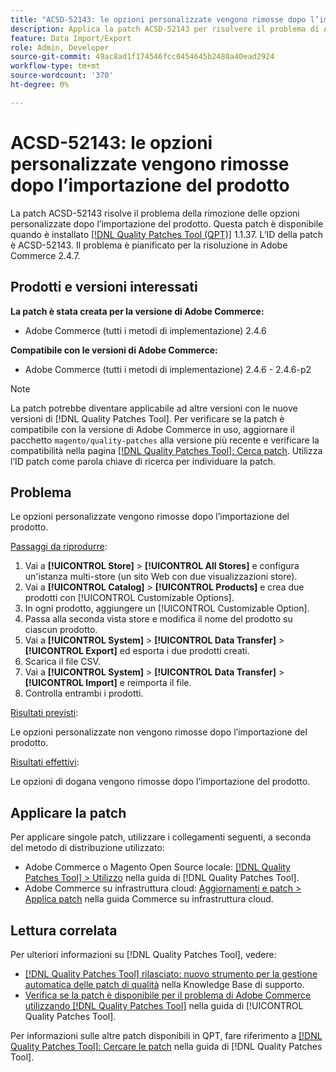 ```yaml
---
title: "ACSD-52143: le opzioni personalizzate vengono rimosse dopo l’importazione del prodotto"
description: Applica la patch ACSD-52143 per risolvere il problema di Adobe Commerce, per cui le opzioni di personalizzazione vengono rimosse dopo l’importazione del prodotto.
feature: Data Import/Export
role: Admin, Developer
source-git-commit: 49ac8ad1f174546fcc0454645b2480a40ead2924
workflow-type: tm+mt
source-wordcount: '370'
ht-degree: 0%

---
```


# ACSD-52143: le opzioni personalizzate vengono rimosse dopo l’importazione del prodotto

La patch ACSD-52143 risolve il problema della rimozione delle opzioni personalizzate dopo l’importazione del prodotto. Questa patch è disponibile quando è installato [[!DNL Quality Patches Tool (QPT)]](https://experienceleague.adobe.com/en/docs/commerce-knowledge-base/kb/announcements/commerce-announcements/magento-quality-patches-released-new-tool-to-self-serve-quality-patches) 1.1.37. L’ID della patch è ACSD-52143. Il problema è pianificato per la risoluzione in Adobe Commerce 2.4.7.

## Prodotti e versioni interessati

**La patch è stata creata per la versione di Adobe Commerce:**

* Adobe Commerce (tutti i metodi di implementazione) 2.4.6

**Compatibile con le versioni di Adobe Commerce:**

* Adobe Commerce (tutti i metodi di implementazione) 2.4.6 - 2.4.6-p2

>[!NOTE]
>
>La patch potrebbe diventare applicabile ad altre versioni con le nuove versioni di [!DNL Quality Patches Tool]. Per verificare se la patch è compatibile con la versione di Adobe Commerce in uso, aggiornare il pacchetto `magento/quality-patches` alla versione più recente e verificare la compatibilità nella pagina [[!DNL Quality Patches Tool]: Cerca patch](https://experienceleague.adobe.com/tools/commerce-quality-patches/index.html). Utilizza l’ID patch come parola chiave di ricerca per individuare la patch.

## Problema

Le opzioni personalizzate vengono rimosse dopo l’importazione del prodotto.

<u>Passaggi da riprodurre</u>:

1. Vai a **[!UICONTROL Store]** > **[!UICONTROL All Stores]** e configura un&#39;istanza multi-store (un sito Web con due visualizzazioni store).
1. Vai a **[!UICONTROL Catalog]** > **[!UICONTROL Products]** e crea due prodotti con [!UICONTROL Customizable Options].
1. In ogni prodotto, aggiungere un [!UICONTROL Customizable Option].
1. Passa alla seconda vista store e modifica il nome del prodotto su ciascun prodotto.
1. Vai a **[!UICONTROL System]** > **[!UICONTROL Data Transfer]** > **[!UICONTROL Export]** ed esporta i due prodotti creati.
1. Scarica il file CSV.
1. Vai a **[!UICONTROL System]** > **[!UICONTROL Data Transfer]** > **[!UICONTROL Import]** e reimporta il file.
1. Controlla entrambi i prodotti.

<u>Risultati previsti</u>:

Le opzioni personalizzate non vengono rimosse dopo l’importazione del prodotto.

<u>Risultati effettivi</u>:

Le opzioni di dogana vengono rimosse dopo l’importazione del prodotto.

## Applicare la patch

Per applicare singole patch, utilizzare i collegamenti seguenti, a seconda del metodo di distribuzione utilizzato:

* Adobe Commerce o Magento Open Source locale: [[!DNL Quality Patches Tool] > Utilizzo](https://experienceleague.adobe.com/docs/commerce-operations/tools/quality-patches-tool/usage.html) nella guida di [!DNL Quality Patches Tool].
* Adobe Commerce su infrastruttura cloud: [Aggiornamenti e patch > Applica patch](https://experienceleague.adobe.com/docs/commerce-cloud-service/user-guide/develop/upgrade/apply-patches.html) nella guida Commerce su infrastruttura cloud.

## Lettura correlata

Per ulteriori informazioni su [!DNL Quality Patches Tool], vedere:

* [[!DNL Quality Patches Tool] rilasciato: nuovo strumento per la gestione automatica delle patch di qualità](https://experienceleague.adobe.com/en/docs/commerce-knowledge-base/kb/announcements/commerce-announcements/magento-quality-patches-released-new-tool-to-self-serve-quality-patches) nella Knowledge Base di supporto.
* [Verifica se la patch è disponibile per il problema di Adobe Commerce utilizzando  [!DNL Quality Patches Tool]](/help/tools/quality-patches-tool/patches-available-in-qpt/check-patch-for-magento-issue-with-magento-quality-patches.md) nella guida di [!UICONTROL Quality Patches Tool].


Per informazioni sulle altre patch disponibili in QPT, fare riferimento a [[!DNL Quality Patches Tool]: Cercare le patch](https://experienceleague.adobe.com/tools/commerce-quality-patches/index.html) nella guida di [!DNL Quality Patches Tool].
